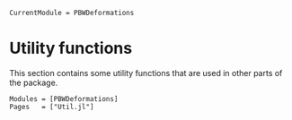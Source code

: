 ```@meta
CurrentModule = PBWDeformations
```

# Utility functions

This section contains some utility functions that are used in other parts of the package.

```@autodocs
Modules = [PBWDeformations]
Pages   = ["Util.jl"]
```
